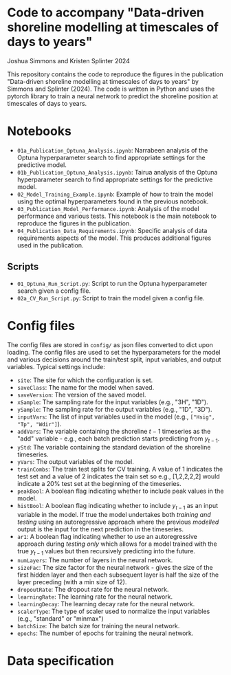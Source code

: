 # Code to accompany "Data-driven shoreline modelling at timescales of days to years"
Joshua Simmons and Kristen Splinter 2024

This repository contains the code to reproduce the figures in the publication "Data-driven shoreline modelling at timescales of days to years" by Simmons and Splinter (2024). The code is written in Python and uses the pytorch library to train a neural network to predict the shoreline position at timescales of days to years.

# Notebooks

- `01a_Publication_Optuna_Analysis.ipynb`: Narrabeen analysis of the Optuna hyperparameter search to find appropriate settings for the predictive model.
- `01b_Publication_Optuna_Analysis.ipynb`: Tairua analysis of the Optuna hyperparameter search to find appropriate settings for the predictive model.
- `02_Model_Training_Example.ipynb`: Example of how to train the model using the optimal hyperparameters found in the previous notebook.
- `03_Publication_Model_Performance.ipynb`: Analysis of the model performance and various tests. This notebook is the main notebook to reproduce the figures in the publication.
- `04_Publication_Data_Requirements.ipynb`: Specific analysis of data requirements aspects of the model. This produces additional figures used in the publication.

## Scripts

- `01_Optuna_Run_Script.py`: Script to run the Optuna hyperparameter search given a config file.
- `02a_CV_Run_Script.py`: Script to train the model given a config file.


# Config files
The config files are stored in `config/` as json files converted to dict upon loading. The config files are used to set the hyperparameters for the model and various decisions around the train/test split, input variables, and output variables. Typical settings include:

- `site`: The site for which the configuration is set.
- `saveClass`: The name for the model when saved.
- `saveVersion`: The version of the saved model.
- `xSample`: The sampling rate for the input variables (e.g., "3H", "1D").
- `ySample`: The sampling rate for the output variables (e.g., "1D", "3D").
- `inputVars`: The list of input variables used in the model (e.g., `["Hsig", "Tp", "Wdir"]`).
- `addVars`: The variable containing the shoreline $t-1$ timeseries as the "add" variable - e.g., each batch prediction starts predicting from $y_{t-1}$.
- `yStd`: The variable containing the standard deviation of the shoreline timeseries.
- `yVars`: The output variables of the model.
- `trainCombs`: The train test splits for CV training. A value of 1 indicates the test set and a value of 2 indicates the train set so e.g., [1,2,2,2,2] would indicate a 20% test set at the beginning of the timeseries.
- `peakBool`: A boolean flag indicating whether to include peak values in the model.
- `histBool`: A boolean flag indicating whether to include $y_{t-1}$ as an input variable in the model. If true the model undertakes both *training and testing* using an autoregressive approach where the previous *modelled* output is the input for the next prediction in the timeseries.
- `ar1`: A boolean flag indicating whether to use an autoregressive approach during *testing only* which allows for a model trained with the true $y_{t-1}$ values but then recursively predicting into the future.
- `numLayers`: The number of layers in the neural network.
- `sizeFac`: The size factor for the neural network - gives the size of the first hidden layer and then each subsequent layer is half the size of the layer preceding (with a min size of 12).
- `dropoutRate`: The dropout rate for the neural network.
- `learningRate`: The learning rate for the neural network.
- `learningDecay`: The learning decay rate for the neural network.
- `scalerType`: The type of scaler used to normalize the input variables (e.g., "standard" or "minmax")
- `batchSize`: The batch size for training the neural network.
- `epochs`: The number of epochs for training the neural network.


# Data specification

